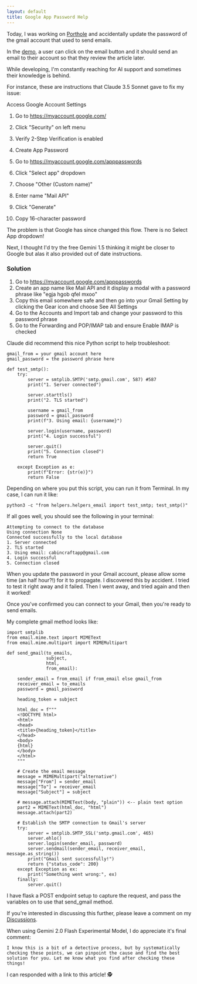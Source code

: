 ```yaml
---
layout: default
title: Google App Password Help
---
```


Today, I was working on [Porthole](https://github.com/headwinds/headwinds/wiki/Porthole-Chrome-Extension) and accidentally update the password of the gmail account that used to send emails.

In the [demo](https://porthole-demo.vercel.app/), a user can click on the email button and it should send an email to their account so that they review the article later.

While developing, I'm constantly reaching for AI support and sometimes their knowledge is behind. 

For instance, these are instructions that Claude 3.5 Sonnet gave to fix my issue:

Access Google Account Settings

1. Go to https://myaccount.google.com/
1. Click "Security" on left menu
1. Verify 2-Step Verification is enabled
1. Create App Password

1. Go to https://myaccount.google.com/apppasswords
1. Click "Select app" dropdown
1. Choose "Other (Custom name)"
1. Enter name "Mail API"
1. Click "Generate"
1. Copy 16-character password

The problem is that Google has since changed this flow. There is no Select App dropdown!

Next, I thought I'd try the free Gemini 1.5 thinking it might be closer to Google but alas it also provided out of date instructions. 

### Solution

1. Go to https://myaccount.google.com/apppasswords
1. Create an app name like Mail API and it display a modal with a password phrase like "egja hgob qfel mxoo"
1. Copy this email somewhere safe and then go into your Gmail Setting by clicking the Gear icon and choose See All Settings
1. Go to the Accounts and Import tab and change your password to this password phrase
1. Go to the Forwarding and POP/IMAP tab and ensure Enable IMAP is checked

Claude did recommend this nice Python script to help troubleshoot:

```
gmail_from = your gmail account here
gmail_password = the password phrase here

def test_smtp():
    try:
        server = smtplib.SMTP('smtp.gmail.com', 587) #587
        print("1. Server connected")
        
        server.starttls()
        print("2. TLS started")
        
        username = gmail_from
        password = gmail_password
        print(f"3. Using email: {username}")
        
        server.login(username, password)
        print("4. Login successful")
        
        server.quit()
        print("5. Connection closed")
        return True

    except Exception as e:
        print(f"Error: {str(e)}")
        return False
```

Depending on where you put this script, you can run it from Terminal. In my case, I can run it like:

```
python3 -c "from helpers.helpers_email import test_smtp; test_smtp()"
```

If all goes well, you should see the following in your terminal:

```
Attempting to connect to the database
Using connection None
Connected successfully to the local database
1. Server connected
2. TLS started
3. Using email: cabincraftapp@gmail.com
4. Login successful
5. Connection closed
```

When you update the password in your Gmail account, please allow some time (an half hour?!) for it to propagate. I discovered this by accident. I tried to test it right away and it failed. Then I went away, and tried again and then it worked!

Once you've confirmed you can connect to your Gmail, then you're ready to send emails.

My complete gmail method looks like:

```
import smtplib
from email.mime.text import MIMEText
from email.mime.multipart import MIMEMultipart

def send_gmail(to_emails,
               subject,
               html,
               from_email):

    sender_email = from_email if from_email else gmail_from
    receiver_email = to_emails
    password = gmail_password

    heading_token = subject

    html_doc = f"""
    <!DOCTYPE html>
    <html>
    <head>
    <title>{heading_token}</title>
    </head>
    <body>
    {html}
    </body>
    </html>
    """

    # Create the email message
    message = MIMEMultipart("alternative")
    message["From"] = sender_email
    message["To"] = receiver_email
    message["Subject"] = subject

    # message.attach(MIMEText(body, "plain")) <-- plain text option
    part2 = MIMEText(html_doc, "html")
    message.attach(part2)

    # Establish the SMTP connection to Gmail's server
    try:
        server = smtplib.SMTP_SSL('smtp.gmail.com', 465)
        server.ehlo()
        server.login(sender_email, password)
        server.sendmail(sender_email, receiver_email, message.as_string())
        print("Gmail sent successfully!")
        return {"status_code": 200}
    except Exception as ex:
        print("Something went wrong:", ex)
    finally:
        server.quit()
```

I have flask a POST endpoint setup to capture the request, and pass the variables on to use that send_gmail method.

If you're interested in discussing this further, please leave a comment on my [Discussions](https://github.com/headwinds/headwinds/discussions).

When using Gemini 2.0 Flash Experimental Model, I do appreciate it's final comment:

```
I know this is a bit of a detective process, but by systematically checking these points, we can pinpoint the cause and find the best solution for you. Let me know what you find after checking these things!
```

I can responded with a link to this article! 🕵️